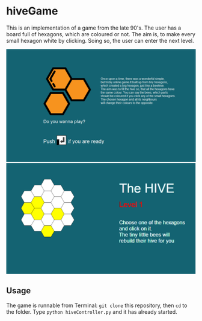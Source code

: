 # hiveGame

This is an implementation of a game from the late 90's. The user has a board full of hexagons, which are coloured or not.
The aim is, to make every small hexagon white by clicking. Soing so, the user can enter the next level.

![cover](assets/start.PNG) 
![board](assets/board.PNG) 

## Usage

The game is runnable from Terminal:
`git clone` this repository, then `cd` to the folder.
Type `python hiveController.py` and it has already started.
